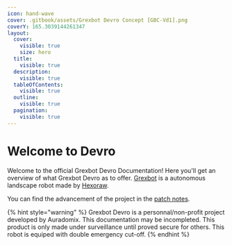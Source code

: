 ```yaml
---
icon: hand-wave
cover: .gitbook/assets/Grexbot Devro Concept [GBC-Vd1].png
coverY: 165.3039144261347
layout:
  cover:
    visible: true
    size: hero
  title:
    visible: true
  description:
    visible: true
  tableOfContents:
    visible: true
  outline:
    visible: true
  pagination:
    visible: true
---
```


# Welcome to Devro

Welcome to the official Grexbot Devro Documentation! Here you'll get an overview of what Grexbot Devro as to offer. [Grexbot](https://grexbot.com) is a autonomous landscape robot made by [Hexoraw](https://hexoraw.com).

You can find the advancement of the project in the [patch notes](broken-reference).

{% hint style="warning" %}
Grexbot Devro is a personnal/non-profit project developed by Auradomix. This documentation may be incompleted. This product is only made under surveillance until proved secure for others. This robot is equiped with double emergency cut-off.
{% endhint %}
